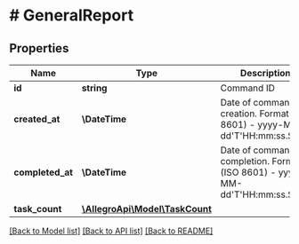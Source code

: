 # # GeneralReport

## Properties

Name | Type | Description | Notes
------------ | ------------- | ------------- | -------------
**id** | **string** | Command ID | [optional]
**created_at** | **\DateTime** | Date of command creation. Format (ISO 8601) - yyyy-MM-dd&#39;T&#39;HH:mm:ss.SSSZ | [optional]
**completed_at** | **\DateTime** | Date of command completion. Format (ISO 8601) - yyyy-MM-dd&#39;T&#39;HH:mm:ss.SSSZ | [optional]
**task_count** | [**\AllegroApi\Model\TaskCount**](TaskCount.md) |  | [optional]

[[Back to Model list]](../../README.md#models) [[Back to API list]](../../README.md#endpoints) [[Back to README]](../../README.md)
